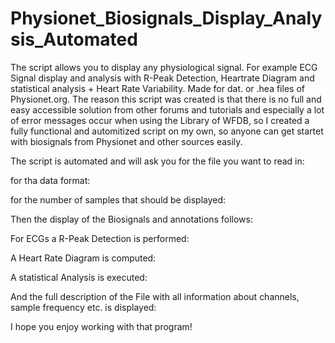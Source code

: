 # Physionet_Biosignals_Display_Analysis_Automated
The script allows you to display any physiological signal. For example ECG Signal display and analysis with R-Peak Detection, Heartrate Diagram and statistical analysis + Heart Rate Variability. Made for dat. or .hea files of Physionet.org. 
The reason this script was created is that there is no full and easy accessible solution from other forums and tutorials and especially a lot of error messages occur when using the Library of WFDB, so I created a fully functional and automitized script on my own, so anyone can get startet with biosignals from Physionet and other sources easily.

The script is automated and will ask you for the file you want to read in:

for tha data format:

for the number of samples that should be displayed:

Then the display of the Biosignals and annotations follows:

For ECGs a R-Peak Detection is performed:

A Heart Rate Diagram is computed:

A statistical Analysis is executed:

And the full description of the File with all information about channels, sample frequency etc. is displayed:

I hope you enjoy working with that program! 
